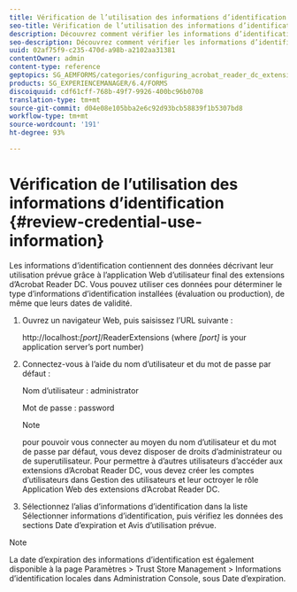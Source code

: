 ```yaml
---
title: Vérification de l’utilisation des informations d’identification
seo-title: Vérification de l’utilisation des informations d’identification
description: Découvrez comment vérifier les informations d’identification de l’utilisateur.
seo-description: Découvrez comment vérifier les informations d’identification de l’utilisateur.
uuid: 02af75f9-c235-470d-a98b-a2102aa31381
contentOwner: admin
content-type: reference
geptopics: SG_AEMFORMS/categories/configuring_acrobat_reader_dc_extensions
products: SG_EXPERIENCEMANAGER/6.4/FORMS
discoiquuid: cdf61cff-768b-49f7-9926-400bc96b0708
translation-type: tm+mt
source-git-commit: d04e08e105bba2e6c92d93bcb58839f1b5307bd8
workflow-type: tm+mt
source-wordcount: '191'
ht-degree: 93%

---
```



# Vérification de l’utilisation des informations d’identification {#review-credential-use-information}

Les informations d’identification contiennent des données décrivant leur utilisation prévue grâce à l’application Web d’utilisateur final des extensions d’Acrobat Reader DC. Vous pouvez utiliser ces données pour déterminer le type d’informations d’identification installées (évaluation ou production), de même que leurs dates de validité.

1. Ouvrez un navigateur Web, puis saisissez l’URL suivante :

   http://localhost:*[port]*/ReaderExtensions (where *[port]* is your application server’s port number)

1. Connectez-vous à l’aide du nom d’utilisateur et du mot de passe par défaut :

   Nom d’utilisateur : administrator

   Mot de passe : password

   >[!NOTE]
   >
   >pour pouvoir vous connecter au moyen du nom d’utilisateur et du mot de passe par défaut, vous devez disposer de droits d’administrateur ou de superutilisateur. Pour permettre à d’autres utilisateurs d’accéder aux extensions d’Acrobat Reader DC, vous devez créer les comptes d’utilisateurs dans Gestion des utilisateurs et leur octroyer le rôle Application Web des extensions d’Acrobat Reader DC.

1. Sélectionnez l’alias d’informations d’identification dans la liste Sélectionner informations d’identification, puis vérifiez les données des sections Date d’expiration et Avis d’utilisation prévue.

>[!NOTE]
>
>La date d’expiration des informations d’identification est également disponible à la page Paramètres > Trust Store Management > Informations d’identification locales dans Administration Console, sous Date d’expiration.

